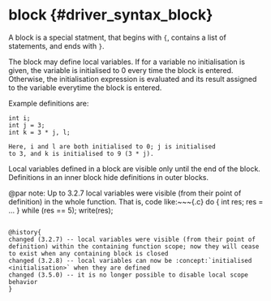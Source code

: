 block {#driver_syntax_block}
============================
A block is a special statment, that begins with `{`, contains a list of statements, and ends with `}`.

The block may define local variables. If for a variable no initialisation is given, the variable is initialised to 0 every time the block is entered. Otherwise, the initialisation expression is evaluated and its result assigned to the variable everytime the block is entered.

Example definitions are:

~~~{.c}
int i;
int j = 3;
int k = 3 * j, l;

Here, i and l are both initialised to 0; j is initialised
to 3, and k is initialised to 9 (3 * j).

~~~
Local variables defined in a block are visible only until the end of the block. Definitions in an inner block hide definitions in outer blocks.

@par note: Up to 3.2.7 local variables were visible (from their point of definition) in the whole function. That is, code like:~~~{.c}
do {
  int res;
  res = ...
} while (res == 5);
write(res);

~~~was perfectly legal. It is no longer, as `res` ceases to exist with the closing `}` of the @ref driver_syntax_while "while".

@history{
changed (3.2.7) -- local variables were visible (from their point of definition) within the containing function scope; now they will cease to exist when any containing block is closed
changed (3.2.8) -- local variables can now be :concept:`initialised <initialisation>` when they are defined
changed (3.5.0) -- it is no longer possible to disable local scope behavior
}
